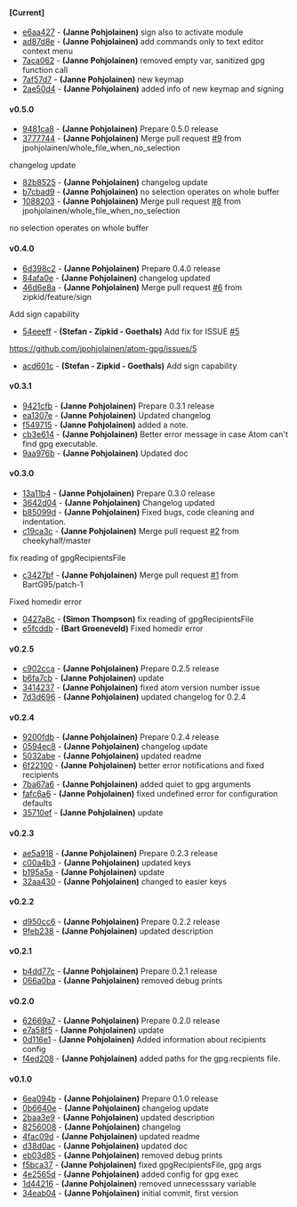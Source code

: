 
#### [Current]
 * [e6aa427](../../commit/e6aa427) - __(Janne Pohjolainen)__ sign also to activate module
 * [ad87d8e](../../commit/ad87d8e) - __(Janne Pohjolainen)__ add commands only to text editor context menu
 * [7aca062](../../commit/7aca062) - __(Janne Pohjolainen)__ removed empty var, sanitized gpg function call
 * [7af57d7](../../commit/7af57d7) - __(Janne Pohjolainen)__ new keymap
 * [2ae50d4](../../commit/2ae50d4) - __(Janne Pohjolainen)__ added info of new keymap and signing

#### v0.5.0
 * [9481ca8](../../commit/9481ca8) - __(Janne Pohjolainen)__ Prepare 0.5.0 release
 * [3777744](../../commit/3777744) - __(Janne Pohjolainen)__ Merge pull request [#9](../../issues/9) from jpohjolainen/whole_file_when_no_selection

changelog update
 * [82b8525](../../commit/82b8525) - __(Janne Pohjolainen)__ changelog update
 * [b7cbad9](../../commit/b7cbad9) - __(Janne Pohjolainen)__ no selection operates on whole buffer
 * [1088203](../../commit/1088203) - __(Janne Pohjolainen)__ Merge pull request [#8](../../issues/8) from jpohjolainen/whole_file_when_no_selection

no selection operates on whole buffer

#### v0.4.0
 * [6d398c2](../../commit/6d398c2) - __(Janne Pohjolainen)__ Prepare 0.4.0 release
 * [84afa0e](../../commit/84afa0e) - __(Janne Pohjolainen)__ changelog updated
 * [46d6e8a](../../commit/46d6e8a) - __(Janne Pohjolainen)__ Merge pull request [#6](../../issues/6) from zipkid/feature/sign

Add sign capability
 * [54eeeff](../../commit/54eeeff) - __(Stefan - Zipkid - Goethals)__ Add fix for ISSUE [#5](../../issues/5)

https://github.com/jpohjolainen/atom-gpg/issues/5

 * [acd601c](../../commit/acd601c) - __(Stefan - Zipkid - Goethals)__ Add sign capability

#### v0.3.1
 * [9421cfb](../../commit/9421cfb) - __(Janne Pohjolainen)__ Prepare 0.3.1 release
 * [ea1307e](../../commit/ea1307e) - __(Janne Pohjolainen)__ Updated changelog
 * [f549715](../../commit/f549715) - __(Janne Pohjolainen)__ added a note.
 * [cb3e614](../../commit/cb3e614) - __(Janne Pohjolainen)__ Better error message in case Atom can't find gpg executable.
 * [9aa976b](../../commit/9aa976b) - __(Janne Pohjolainen)__ Updated doc

#### v0.3.0
 * [13a11b4](../../commit/13a11b4) - __(Janne Pohjolainen)__ Prepare 0.3.0 release
 * [3642d04](../../commit/3642d04) - __(Janne Pohjolainen)__ Changelog updated
 * [b85099d](../../commit/b85099d) - __(Janne Pohjolainen)__ Fixed bugs, code cleaning and indentation.
 * [c19ca3c](../../commit/c19ca3c) - __(Janne Pohjolainen)__ Merge pull request [#2](../../issues/2) from cheekyhalf/master

fix reading of gpgRecipientsFile
 * [c3427bf](../../commit/c3427bf) - __(Janne Pohjolainen)__ Merge pull request [#1](../../issues/1) from BartG95/patch-1

Fixed homedir error
 * [0427a8c](../../commit/0427a8c) - __(Simon Thompson)__ fix reading of gpgRecipientsFile
 * [e5fcddb](../../commit/e5fcddb) - __(Bart Groeneveld)__ Fixed homedir error

#### v0.2.5
 * [c902cca](../../commit/c902cca) - __(Janne Pohjolainen)__ Prepare 0.2.5 release
 * [b6fa7cb](../../commit/b6fa7cb) - __(Janne Pohjolainen)__ update
 * [3414237](../../commit/3414237) - __(Janne Pohjolainen)__ fixed atom version number issue
 * [7d3d696](../../commit/7d3d696) - __(Janne Pohjolainen)__ updated changelog for 0.2.4

#### v0.2.4
 * [9200fdb](../../commit/9200fdb) - __(Janne Pohjolainen)__ Prepare 0.2.4 release
 * [0594ec8](../../commit/0594ec8) - __(Janne Pohjolainen)__ changelog update
 * [5032abe](../../commit/5032abe) - __(Janne Pohjolainen)__ updated readme
 * [6f22100](../../commit/6f22100) - __(Janne Pohjolainen)__ better error notifications and fixed recipients
 * [7ba67a6](../../commit/7ba67a6) - __(Janne Pohjolainen)__ added quiet to gpg arguments
 * [fafc6a6](../../commit/fafc6a6) - __(Janne Pohjolainen)__ fixed undefined error for configuration defaults
 * [35710ef](../../commit/35710ef) - __(Janne Pohjolainen)__ update

#### v0.2.3
 * [ae5a918](../../commit/ae5a918) - __(Janne Pohjolainen)__ Prepare 0.2.3 release
 * [c00a4b3](../../commit/c00a4b3) - __(Janne Pohjolainen)__ updated keys
 * [b195a5a](../../commit/b195a5a) - __(Janne Pohjolainen)__ update
 * [32aa430](../../commit/32aa430) - __(Janne Pohjolainen)__ changed to easier keys

#### v0.2.2
 * [d950cc6](../../commit/d950cc6) - __(Janne Pohjolainen)__ Prepare 0.2.2 release
 * [9feb238](../../commit/9feb238) - __(Janne Pohjolainen)__ updated description

#### v0.2.1
 * [b4dd77c](../../commit/b4dd77c) - __(Janne Pohjolainen)__ Prepare 0.2.1 release
 * [066a0ba](../../commit/066a0ba) - __(Janne Pohjolainen)__ removed debug prints

#### v0.2.0
 * [62669a7](../../commit/62669a7) - __(Janne Pohjolainen)__ Prepare 0.2.0 release
 * [e7a58f5](../../commit/e7a58f5) - __(Janne Pohjolainen)__ update
 * [0d116e1](../../commit/0d116e1) - __(Janne Pohjolainen)__ Added information about recipients config
 * [f4ed208](../../commit/f4ed208) - __(Janne Pohjolainen)__ added paths for the gpg.recpients file.

#### v0.1.0
 * [6ea094b](../../commit/6ea094b) - __(Janne Pohjolainen)__ Prepare 0.1.0 release
 * [0b6640e](../../commit/0b6640e) - __(Janne Pohjolainen)__ changelog update
 * [2baa3e9](../../commit/2baa3e9) - __(Janne Pohjolainen)__ updated description
 * [8256008](../../commit/8256008) - __(Janne Pohjolainen)__ changelog
 * [4fac09d](../../commit/4fac09d) - __(Janne Pohjolainen)__ updated readme
 * [d38d0ac](../../commit/d38d0ac) - __(Janne Pohjolainen)__ updated doc
 * [eb03d85](../../commit/eb03d85) - __(Janne Pohjolainen)__ removed debug prints
 * [f5bca37](../../commit/f5bca37) - __(Janne Pohjolainen)__ fixed gpgRecipientsFile, gpg args
 * [4e2565d](../../commit/4e2565d) - __(Janne Pohjolainen)__ added config for gpg exec
 * [1d44216](../../commit/1d44216) - __(Janne Pohjolainen)__ removed unnecesssary variable
 * [34eab04](../../commit/34eab04) - __(Janne Pohjolainen)__ initial commit, first version
